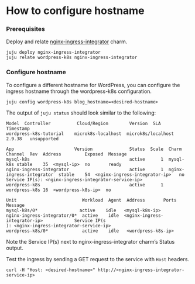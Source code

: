 # How to configure hostname

### Prerequisites

Deploy and relate [nginx-ingress-integrator](https://charmhub.io/nginx-ingress-integrator) charm.

```
juju deploy nginx-ingress-integrator
juju relate wordpress-k8s nginx-ingress-integrator
```

### Configure hostname

To configure a different hostname for WordPress, you can configure the ingress hostname through the
wordpress-k8s configuration.

```
juju config wordpress-k8s blog_hostname=<desired-hostname>
```

The output of `juju status` should look similar to the following:

```
Model  Controller          Cloud/Region        Version  SLA          Timestamp
wordpress-k8s-tutorial    microk8s-localhost  microk8s/localhost  2.9.38   unsupported

App                       Version              Status  Scale  Charm     Channel  Rev  Address         Exposed  Message
mysql-k8s                                      active      1  mysql-k8s stable    35  <mysql-ip>  no       ready
nginx-ingress-integrator                       active      1  nginx-ingress-integrator  stable    54  <nginx-ingress-integrator-ip>   no       Service IP(s): <nginx-ingress-integrator-service-ip>
wordpress-k8s                                  active      1  wordpress-k8s 16  <wordpress-k8s-ip>  no

Unit                         Workload  Agent  Address       Ports     Message
mysql-k8s/0*                active    idle   <mysql-k8s-ip>
nginx-ingress-integrator/0*  active    idle  <nginx-ingress-integrator-ip>            Service IP(s
): <nginx-ingress-integrator-service-ip>
wordpress-k8s/0*             active    idle   <wordpress-k8s-ip>
```

Note the Service IP(s) next to nginx-ingress-integrator charm’s Status output.

Test the ingress by sending a GET request to the service with `Host` headers.

```
curl -H "Host: <desired-hostname>" http://<nginx-ingress-integrator-service-ip>
```
